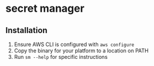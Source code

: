 # secret manager

## Installation
1. Ensure AWS CLI is configured with `aws configure`
2. Copy the binary for your platform to a location on PATH
3. Run `sm --help` for specific instructions
